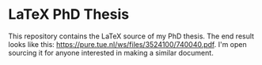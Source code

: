 # LaTeX PhD Thesis

This repository contains the LaTeX source of my PhD thesis.
The end result looks like this: https://pure.tue.nl/ws/files/3524100/740040.pdf.
I'm open sourcing it for anyone interested in making a similar document.
